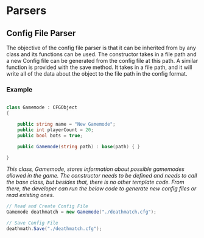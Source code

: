 # Parsers

## Config File Parser

The objective of the config file parser is that it can be inherited from by any class and its functions can be used. The constructor takes in a file path and a new Config file can be generated from the config file at this path. A similar function is provided with the save method. It takes in a file path, and it will write all of the data about the object to the file path in the config format.

### Example

```c#

class Gamemode : CFGObject
{

    public string name = "New Gamemode";
    public int playerCount = 20;
    public bool bots = true;

    public Gamemode(string path) : base(path) { }

}

```

_This class, Gamemode, stores information about possible gamemodes allowed in the game. The constructor needs to be defined and needs to call the base class, but besides that, there is no other template code. From there, the developer can run the below code to generate new config files or read existing ones._

```c#
// Read and Create Config File
Gamemode deathmatch = new Gamemode("./deathmatch.cfg");

// Save Config File
deathmath.Save("./deathmatch.cfg");

```
